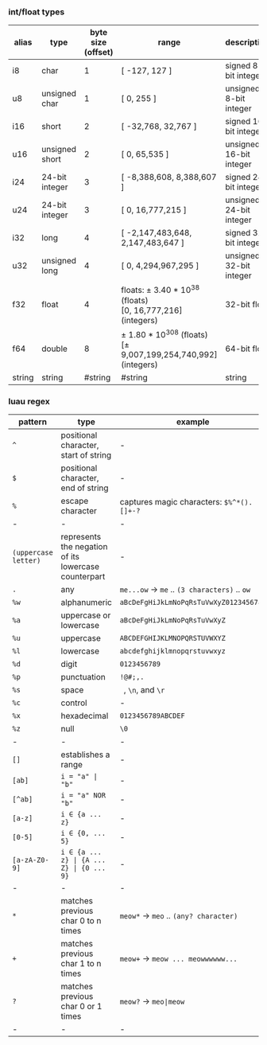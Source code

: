### int/float types

|alias|type|byte size (offset)|range|description|
|-|-|-|-|-|
|i8|char|1|[ -127, 127 ]|signed 8-bit integer|
|u8|unsigned char|1|[ 0, 255 ]|unsigned 8-bit integer|
|i16|short|2|[ -32,768, 32,767 ]|signed 16-bit integer|
|u16|unsigned short|2|[ 0, 65,535 ]|unsigned 16-bit integer|
|i24|24-bit integer|3|[ -8,388,608, 8,388,607 ]|signed 24-bit integer|
|u24|24-bit integer|3|[ 0, 16,777,215 ]|unsigned 24-bit integer|
|i32|long|4|[ -2,147,483,648, 2,147,483,647 ]|signed 32-bit integer|
|u32|unsigned long|4|[ 0, 4,294,967,295 ]|unsigned 32-bit integer|
|f32|float|4|floats: ± 3.40 * 10<sup>38</sup> (floats)<br>[0, 16,777,216] (integers)|32-bit float|
|f64|double|8|± 1.80 * 10<sup>308</sup> (floats)<br>[± 9,007,199,254,740,992] (integers)|64-bit float|
|string|string|#string|#string|string|

### luau regex

|pattern|type|example|
|-|-|-|
|`^`|positional character, start of string|-|
|`$`|positional character, end of string|-|
|`%`|escape character|captures magic characters: `$%^*().[]+-?`|
|-|-|-|
|`(uppercase letter)`|represents the negation of its lowercase counterpart|-|
|`.`|any|`me...ow` -> `me` .. `(3 characters)` .. `ow`|
|`%w`|alphanumeric|`aBcDeFgHiJkLmNoPqRsTuVwXyZ0123456789`|
|`%a`|uppercase or lowercase|`aBcDeFgHiJkLmNoPqRsTuVwXyZ`|
|`%u`|uppercase|`ABCDEFGHIJKLMNOPQRSTUVWXYZ`|
|`%l`|lowercase|`abcdefghijklmnopqrstuvwxyz`|
|`%d`|digit|`0123456789`|
|`%p`|punctuation|`!@#;,.`|
|`%s`|space|` `, `\n`, and `\r`|
|`%c`|control|-|
|`%x`|hexadecimal|`0123456789ABCDEF`|
|`%z`|null|`\0`|
|-|-|-|
|`[]`|establishes a range|-|
|`[ab]`|`i = "a" \| "b"`|-|
|`[^ab]`|`i = "a" NOR "b"`|-|
|`[a-z]`|`i ∈ {a ... z}`|-|
|`[0-5]`|`i ∈ {0, ... 5}`|-|
|`[a-zA-Z0-9]`|`i ∈ {a ... z} \| {A ... Z} \| {0 ... 9}`|-|
|-|-|-|
|`*`|matches previous char 0 to n times|`meow*` -> `meo` .. `(any? character)`|
|`+`|matches previous char 1 to n times|`meow+` -> `meow ... meowwwwww...`|
|`?`|matches previous char 0 or 1 times|`meow?` -> `meo\|meow`|
|-|-|-|